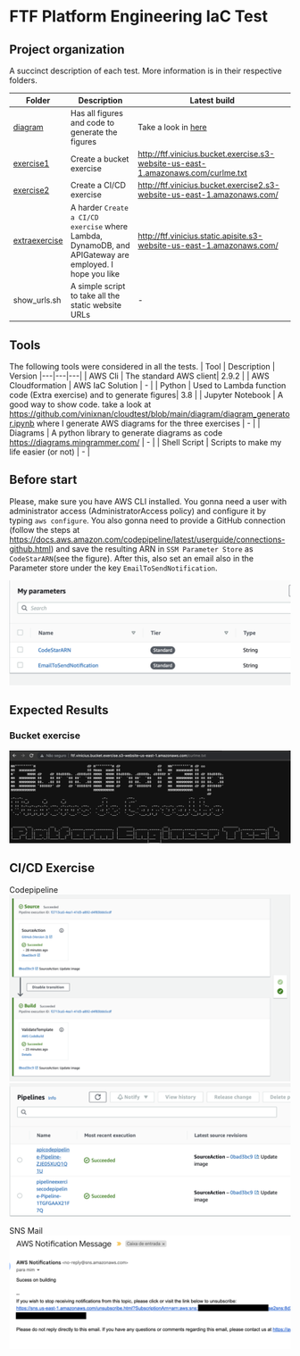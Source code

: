 # FTF Platform Engineering IaC Test

## Project organization

A succinct description of each test. More information is in their respective folders.

| Folder  | Description | Latest build|
|---|---|---|
| [diagram](https://github.com/vinixnan/cloudtest/tree/main/diagram) | Has all figures and code to generate the figures | Take a look in [here](https://github.com/vinixnan/cloudtest/blob/main/diagram/diagram_generator.ipynb) |
| [exercise1](https://github.com/vinixnan/cloudtest/tree/main/exercise1) | Create a bucket exercise | <http://ftf.vinicius.bucket.exercise.s3-website-us-east-1.amazonaws.com/curlme.txt> |
| [exercise2](https://github.com/vinixnan/cloudtest/tree/main/exercise2) | Create a CI/CD exercise | <http://ftf.vinicius.bucket.exercise2.s3-website-us-east-1.amazonaws.com/> |
| [extraexercise](https://github.com/vinixnan/cloudtest/tree/main/extraexercise) | A harder `Create a CI/CD exercise` where Lambda, DynamoDB, and APIGateway are employed. I hope you like | <http://ftf.vinicius.static.apisite.s3-website-us-east-1.amazonaws.com/> |
| show_urls.sh | A simple script to take all the static website URLs | - |

## Tools

The following tools were considered in all the tests.
| Tool  | Description  | Version
|---|---|---|
| AWS Cli  | The standard AWS client| 2.9.2 |
| AWS Cloudformation  | AWS IaC Solution | - |
| Python  | Used to Lambda function code (Extra exercise) and to generate figures| 3.8 |
| Jupyter Notebook  | A good way to show code. take a look at <https://github.com/vinixnan/cloudtest/blob/main/diagram/diagram_generator.ipynb> where I generate AWS diagrams for the three exercises | - |
| Diagrams  | A python library to generate diagrams as code <https://diagrams.mingrammer.com/> | - |
| Shell Script  | Scripts to make my life easier (or not)  | - |

## Before start

Please, make sure you have AWS CLI installed. You gonna need a user with administrator access (AdministratorAccess policy) and configure it by typing ``aws configure``. You also gonna need to provide a GitHub connection (follow the steps at <https://docs.aws.amazon.com/codepipeline/latest/userguide/connections-github.html>) and save the resulting ARN in ``SSM Parameter Store`` as ``CodeStarARN``(see the figure). After this, also set an email also in the Parameter store under the key ``EmailToSendNotification``.

![alt text](https://github.com/vinixnan/cloudtest/blob/main/diagram/parameters.png?raw=true)

## Expected Results

### Bucket exercise

![alt text](https://github.com/vinixnan/cloudtest/blob/main/diagram/ex1_solution.png?raw=true)

## CI/CD Exercise

Codepipeline
![alt text](https://github.com/vinixnan/cloudtest/blob/main/diagram/codepipeline.png?raw=true)
![alt text](https://github.com/vinixnan/cloudtest/blob/main/diagram/codepipeline2.png?raw=true)

SNS Mail
![alt text](https://github.com/vinixnan/cloudtest/blob/main/diagram/mail.png?raw=true)
